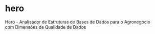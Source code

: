 # hero
Hero - Analisador de Estruturas de Bases de Dados para o Agronegócio com Dimensões de Qualidade de Dados
